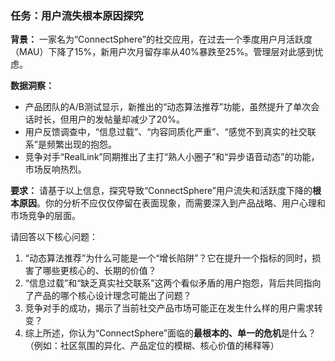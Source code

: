 ### 任务：用户流失根本原因探究

**背景：**
一家名为“ConnectSphere”的社交应用，在过去一个季度用户月活跃度（MAU）下降了15%，新用户次月留存率从40%暴跌至25%。管理层对此感到忧虑。

**数据洞察：**
*   产品团队的A/B测试显示，新推出的“动态算法推荐”功能，虽然提升了单次会话时长，但用户的发帖量却减少了20%。
*   用户反馈调查中，“信息过载”、“内容同质化严重”、“感觉不到真实的社交联系”是频繁出现的抱怨。
*   竞争对手“RealLink”同期推出了主打“熟人小圈子”和“异步语音动态”的功能，市场反响热烈。

**要求：**
请基于以上信息，探究导致“ConnectSphere”用户流失和活跃度下降的**根本原因**。你的分析不应仅仅停留在表面现象，而需要深入到产品战略、用户心理和市场竞争的层面。

请回答以下核心问题：
1.  “动态算法推荐”为什么可能是一个“增长陷阱”？它在提升一个指标的同时，损害了哪些更核心的、长期的价值？
2.  “信息过载”和“缺乏真实社交联系”这两个看似矛盾的用户抱怨，背后共同指向了产品的哪个核心设计理念可能出了问题？
3.  竞争对手的成功，揭示了当前社交产品市场可能正在发生什么样的用户需求转变？
4.  综上所述，你认为“ConnectSphere”面临的**最根本的、单一的危机**是什么？（例如：社区氛围的异化、产品定位的模糊、核心价值的稀释等）